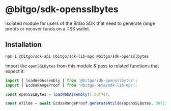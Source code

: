 # @bitgo/sdk-opensslbytes

Isolated module for users of the BitGo SDK that need to generate range proofs or recover funds on a TSS wallet.

## Installation

```shell
npm i @bitgo/sdk-api @bitgo/sdk-lib-mpc @bitgo/sdk-opensslbytes
```

Import the `openSSLBytes` from this module & pass to related functions that expect it:

```javascript
import { loadWebAssembly } from '@bitgo/sdk-opensslbytes';
import { EcdsaRangeProof } from '@bitgo-beta/sdk-lib-mpc';

const openSSLBytes = loadWebAssembly().buffer;

const nTilde = await EcdsaRangeProof.generateNtilde(openSSLBytes, 3072);
```
